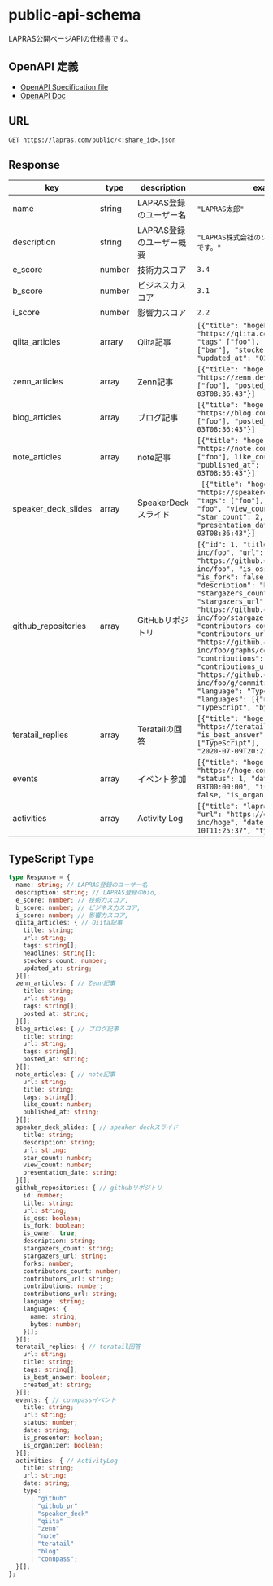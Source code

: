 # public-api-schema
LAPRAS公開ページAPIの仕様書です。

## OpenAPI 定義
- [OpenAPI Specification file](openapi/openapi.yml)
- [OpenAPI Doc](https://lapras-inc.github.io/public-api-schema/)

## URL

```
GET https://lapras.com/public/<:share_id>.json
```

## Response

| key | type | description | example |
| --- | --- | --- | --- |
| name | string  | LAPRAS登録のユーザー名  | `"LAPRAS太郎"`  |
| description | string  | LAPRAS登録のユーザー概要 | `"LAPRAS株式会社のソフトウェアエンジニアです。"` |
| e_score | number | 技術力スコア | `3.4` |
| b_score | number  | ビジネス力スコア | `3.1` |
| i_score | number | 影響力スコア | `2.2` |
| qiita_articles | arrary | Qiita記事 | `[{"title": "hogehoge", "url": "https://qiita.com/hogehoge"}, "tags" ["foo"], "headlines": ["bar"], "stockers_count": 3, "updated_at": "020-07-26T08:10:11"]` |
| zenn_articles | array  | Zenn記事 | `[{"title": "hoge", "url": "https://zenn.dev/hoge", "tags": ["foo"], "posted_at": "2022-10-03T08:36:43"}]`  |
| blog_articles | array | ブログ記事 | `[{"title": "hoge", "url": "https://blog.com/hoge", "tags": ["foo"], "posted_at": "2022-10-03T08:36:43"}]` |
| note_articles | array | note記事 |  `[{"title": "hoge", "url": "https://note.com/hoge", "tags": ["foo"], like_count: 3, "published_at": "2022-10-03T08:36:43"}]`|
| speaker_deck_slides | array | SpeakerDeckスライド | ` [{"title": "hoge", "url": "https://speakerdeck.com/hoge", "tags": ["foo"], "description": "foo", "view_count": 1, "star_count": 2, "presentation_date": "2022-10-03T08:36:43"}]` |
| github_repositories | array | GitHubリポジトリ | `[{"id": 1, "title": "lapras-inc/foo", "url": "https://github.com/lapras-inc/foo", "is_oss": false, "is_fork": false, "is_owner": true, "description": "bar", "stargazers_count": 211, "stargazers_url": "https://github.com/lapras-inc/foo/stargazers", "forks": 22, "contributors_count": 14, "contributors_url": "https://github.com/lapras-inc/foo/graphs/contributors", "contributions": 313, "contributions_url": "https://github.com/klapras-inc/foo/g/commits?author=hoge", "language": "TypeScript", "languages": [{"name": "TypeScript", "bytes": 74882}]}]` |
| teratail_replies | array  | Teratailの回答 | `[{"title": "hoge", "url": "https://teratail.com/hoge", "is_best_answer": true, "tags": ["TypeScript"], "created_at": "2020-07-09T20:22:46"}]` |
| events | array | イベント参加 | `[{"title": "hoge", "url": "https://hoge.connpass.com/event/", "status": 1, "date": "2022-12-03T00:00:00", "is_presenter": false, "is_organizer": false}]` |
| activities | array  | Activity Log | `[{"title": "lapras-inc/hoge", "url": "https://github.com/lapras-inc/hoge", "date": "2022-12-10T11:25:37", "type": "github"}]`  |

## TypeScript Type

```typescript
type Response = {
  name: string; // LAPRAS登録のユーザー名
  description: string; // LAPRAS登録のbio,
  e_score: number; // 技術力スコア,
  b_score: number; // ビジネス力スコア,
  i_score: number; // 影響力スコア,
  qiita_articles: { // Qiita記事
    title: string;
    url: string;
    tags: string[];
    headlines: string[];
    stockers_count: number;
    updated_at: string;
  }[];
  zenn_articles: { // Zenn記事
    title: string;
    url: string;
    tags: string[];
    posted_at: string;
  }[];
  blog_articles: { // ブログ記事
    title: string;
    url: string;
    tags: string[];
    posted_at: string;
  }[];
  note_articles: { // note記事
    url: string;
    title: string;
    tags: string[];
    like_count: number;
    published_at: string;
  }[];
  speaker_deck_slides: { // speaker deckスライド
    title: string;
    description: string;
    url: string;
    star_count: number;
    view_count: number;
    presentation_date: string;
  }[];
  github_repositories: { // githubリポジトリ
    id: number;
    title: string;
    url: string;
    is_oss: boolean;
    is_fork: boolean;
    is_owner: true;
    description: string;
    stargazers_count: string;
    stargazers_url: string;
    forks: number;
    contributors_count: number;
    contributors_url: string;
    contributions: number;
    contributions_url: string;
    language: string;
    languages: {
      name: string;
      bytes: number;
    }[];
  }[];
  teratail_replies: { // teratail回答
    url: string;
    title: string;
    tags: string[];
    is_best_answer: boolean;
    created_at: string;
  }[];
  events: { // connpassイベント
    title: string;
    url: string;
    status: number;
    date: string;
    is_presenter: boolean;
    is_organizer: boolean;
  }[];
  activities: { // ActivityLog
    title: string;
    url: string;
    date: string;
    type:
      | "github"
      | "github_pr"
      | "speaker_deck"
      | "qiita"
      | "zenn"
      | "note"
      | "teratail"
      | "blog"
      | "connpass";
  }[];
};
```
